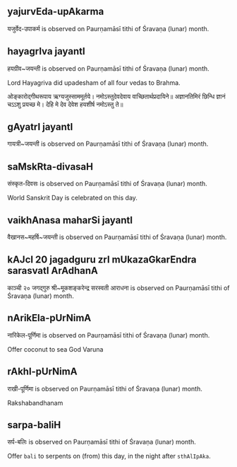 ## yajurvEda-upAkarma

यजुर्वेद-उपाकर्म is observed on Paurṇamāsī tithi of Śravaṇa (lunar) month.



## hayagrIva jayantI

हयग्रीव~जयन्ती is observed on Paurṇamāsī tithi of Śravaṇa (lunar) month.

Lord Hayagriva did upadesham of all four vedas to Brahma.

ओङ्कारोद्गीथरूपाय ऋग्यजुस्साममूर्तये।
नमोऽस्तुदेवदेवाय वाच्छितार्थप्रदायिने॥
अज्ञानतिमिरं छिन्धि ज्ञानं चऽऽशु प्रयच्छ मे।
देहि मे देव देवेश हयशीर्ष नमोऽस्तु ते॥

## gAyatrI jayantI

गायत्री~जयन्ती is observed on Paurṇamāsī tithi of Śravaṇa (lunar) month.



## saMskRta-divasaH

संस्कृत-दिवसः is observed on Paurṇamāsī tithi of Śravaṇa (lunar) month.

World Sanskrit Day is celebrated on this day.

## vaikhAnasa maharSi jayantI

वैखानस~महर्षि~जयन्ती is observed on Paurṇamāsī tithi of Śravaṇa (lunar) month.



## kAJcI 20 jagadguru zrI mUkazaGkarEndra sarasvatI ArAdhanA

काञ्ची २० जगद्गुरु श्री~मूकशङ्करेन्द्र सरस्वती आराधना is observed on Paurṇamāsī tithi of Śravaṇa (lunar) month.



## nArikEla-pUrNimA

नारिकेल-पूर्णिमा is observed on Paurṇamāsī tithi of Śravaṇa (lunar) month.

Offer coconut to sea God Varuna

## rAkhI-pUrNimA

राखी-पूर्णिमा is observed on Paurṇamāsī tithi of Śravaṇa (lunar) month.

Rakshabandhanam

## sarpa-baliH

सर्प-बलिः is observed on Paurṇamāsī tithi of Śravaṇa (lunar) month.

Offer `bali` to serpents on (from) this day, in the night after `sthAlIpAka`.


